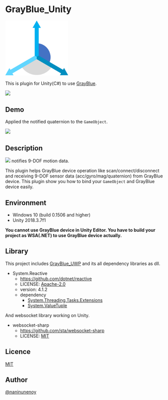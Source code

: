 GrayBlue_Unity
====

<img src="https://github.com/naninunenoy/GrayBlue/blob/doc/doc/icon.png?raw=true" width="200" />

This is plugin for Unity(C#) to use [GrayBlue](https://github.com/naninunenoy/GrayBlue).

<img src="https://img.shields.io/badge/platform-WSA(.NET)-lightGray.svg" /> 

## Demo
Applied the notified quaternion to the `GameObject`.

<img src="https://github.com/naninunenoy/GrayBlue/blob/doc/doc/demo.gif?raw=true" width="200" />

## Description

<img src="https://img.shields.io/badge/Gray-Blue-blue.svg?labelColor=lightGray" /> notifies 9-DOF motion data.

This plugin helps GrayBlue device operation like scan/connect/disconnect and receiving 9-DOF sensor data (acc/gyro/mag/quaternion) from GrayBlue device.
This plugin show you how to bind your `GameObject` and GrayBlue device easily.

## Environment
* Windows 10 (build 0.1506 and higher)
* Unity 2018.3.7f1

**You cannot use GrayBlue device in Unity Editor. You have to build your project as WSA(.NET) to use GrayBlue device actually.**

## Library
This project includes [GrayBlue_UWP](https://github.com/naninunenoy/GrayBlue_UWP) and its all dependency libraries as dll.
 * System.Reactive
    - https://github.com/dotnet/reactive
    - LICENSE: [Apache-2.0](https://licenses.nuget.org/Apache-2.0)
    - version: 4.1.2
    - dependency
       * [System.Threading.Tasks.Extensions](https://www.nuget.org/packages/System.Threading.Tasks.Extensions/)
       * [System.ValueTuple](https://www.nuget.org/packages/System.ValueTuple/)
       
And websocket library working on Unity.
 * websocket-sharp
   - https://github.com/sta/websocket-sharp
   - LICENSE: [MIT](https://github.com/sta/websocket-sharp/blob/master/LICENSE.txt)

## Licence
[MIT](https://github.com/naninunenoy/GrayBlue_Unity/blob/master/LICENSE)

## Author
[@naninunenoy](https://github.com/naninunenoy)
